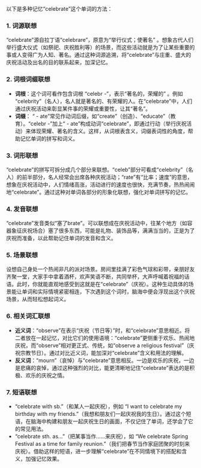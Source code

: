 以下是多种记忆“celebrate”这个单词的方法：

### 1. 词源联想
“celebrate”源自拉丁语“celebrare”，原意为“举行仪式；使著名” 。想象古代人们举行盛大仪式（如祭祀、庆祝胜利等）的场景，而这些活动就是为了让某些重要的事或人变得广为人知、著名。通过这种词源追溯，将“celebrate”与庄重、盛大的庆祝活动及出名的目的联系起来，加深记忆。

### 2. 词根词缀联想
 - **词根**：这个词可看作包含词根 “celebr -”，表示“著名的，荣耀的” 。例如 “celebrity”（名人），名人就是著名的、有荣耀的人。在“celebrate”中，人们通过庆祝活动来彰显某件事的荣耀或重要性，让其“著名”。
 - **词缀**： “ - ate”常见作动词后缀，如“create”（创造）、“educate”（教育）。“celebr -”加上“ - ate”构成动词“celebrate”，即通过行动（举行庆祝活动）来体现荣耀、著名的含义。这样，从词根表含义，词缀表词性的角度，帮助记忆单词的拼写和词义。

### 3. 词形联想
“celebrate”的拼写可拆分成几个部分来联想。“celeb”部分可看成“celebrity”（名人）的前半部分，名人经常会出席各种庆祝活动；“rate”有“比率；速度”的意思，想象在庆祝活动中，人们情绪高涨，活动进行的速度也很快，充满节奏，热热闹闹地“celebrate”。通过这种对单词各部分的形象化联想，强化对单词拼写的记忆。

### 4. 发音联想
“celebrate”发音类似“塞了brate”。可以联想成在庆祝活动中，往某个地方（如容器象征庆祝场合）塞了很多东西，可能是礼物、装饰品等，满满当当的，正是为了庆祝而准备，以此帮助记住单词的发音和含义。

### 5. 场景联想
设想自己身处一个热闹非凡的派对场景。房间里挂满了彩色气球和彩带，亲朋好友齐聚一堂，大家手中拿着酒杯，欢声笑语不断，共同举杯，大声呼喊着祝福的话语。此时，你就能直观地感受到这就是在“celebrate”（庆祝）。这种生动具体的场景能让单词和实际情境紧密相连，下次遇到这个词时，脑海中便会浮现出这个庆祝场景，从而轻松想起词义。

### 6. 相关词汇联想
 - **近义词**：“observe”在表示“庆祝（节日等）”时，和“celebrate”意思相近。将二者放在一起记忆，对比它们的使用语境：“celebrate”更侧重于欢乐、热闹地庆祝，而“observe”相对更正式、传统，如“observe a religious festival”（庆祝宗教节日）。通过对比近义词，能加深对“celebrate”含义和用法的理解。
 - **反义词**：“mourn”（哀悼）与“celebrate”意思相反。一边是欢乐的庆祝，一边是悲痛的哀悼，通过这种强烈的对比，能更清晰地记住“celebrate”表达的是积极、欢乐的庆祝之情。

### 7. 短语联想
 - “celebrate with sb.”（和某人一起庆祝），例如 “I want to celebrate my birthday with my friends.”（我想和朋友们一起庆祝我的生日）。通过这个短语，在脑海中构建和朋友一起庆祝生日的画面，不仅记住了单词，还学会了它的常见用法。
 - “celebrate sth. as...”（把某事当作……来庆祝），如 “We celebrate Spring Festival as a time for family reunion.”（我们把春节当作家庭团聚的时刻来庆祝）。借助这样的短语，进一步理解“celebrate”在不同情境下的搭配和含义，加强记忆效果。 